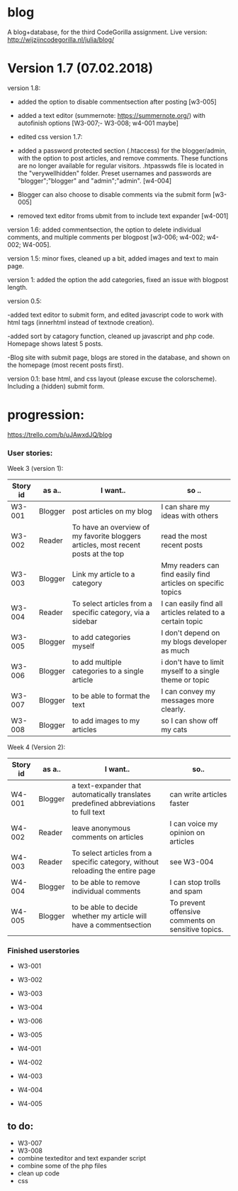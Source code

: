 # blog
A blog+database, for the third CodeGorilla assignment. Live version: http://wijzijncodegorilla.nl/julia/blog/

# Version 1.7 (07.02.2018)

version 1.8:

- added the option to disable commentsection after posting [w3-005]

- added a text editor (summernote: https://summernote.org/) with autofinish options [W3-007;- W3-008; w4-001 maybe]

- edited css
version 1.7: 

- added a password protected section (.htaccess) for the blogger/admin, with the option to post articles, and remove comments. These functions are no longer available for regular visitors. .htpasswds file is located in the "verywellhidden" folder. Preset usernames and passwords are "blogger";"blogger" and "admin";"admin". [w4-004]
- Blogger can also choose to disable comments via the submit form [w3-005]

- removed text editor froms ubmit from to include text expander [w4-001]

version 1.6: added commentsection, the option to delete individual comments, and multiple comments per blogpost [w3-006; w4-002; w4-002; W4-005].

version 1.5:  minor fixes, cleaned up a bit, added images and text to main page.

version 1: added the option the add categories, fixed an issue with blogpost length. 

version 0.5:

 -added text editor to submit form, and edited javascript code to work with html tags (innerhtml instead of textnode creation).

 -added sort by catagory function, cleaned up javascript and php code. Homepage shows latest 5 posts. 

 -Blog site with submit page, blogs are stored in the database, and shown on the homepage (most recent posts first).

version 0.1: base html, and css layout (please excuse the colorscheme). Including a (hidden) submit form.

# progression: 
https://trello.com/b/uJAwxdJQ/blog



### User stories:

Week 3 (version 1):

Story id | as a..| I want..| so ..
------------ | -------------| -------------| -------------
W3-001 | Blogger| post articles on my blog| I can share my ideas with others
W3-002 | Reader| To have an overview of my favorite bloggers articles, most recent posts at the top| read the most recent posts
W3-003| Blogger| Link my article to a category| Mmy readers can find easily find articles on specific topics
W3-004 | Reader| To select articles from a specific category, via a sidebar| I can easily find all articles related to a certain topic
W3-005 | Blogger| to add categories myself| I don't depend on my blogs developer as much
W3-006 | Blogger| to add multiple categories to a single article| i don't have to limit myself to a single theme or topic
W3-007 | Blogger| to be able to format the text| I can convey my messages more clearly.
W3-008 | Blogger| to add images to my articles| so I can show off my cats

Week 4 (Version 2):

Story id | as a..| I want..| so..
------------ | -------------| -------------| -------------
W4-001 | Blogger| a text-expander that automatically translates predefined abbreviations to full text| can write articles faster
W4-002 | Reader| leave anonymous comments on articles| I can voice my opinion on articles
W4-003 | Reader| To select articles from a specific category, without reloading the entire page| see W3-004
W4-004 | Blogger| to be able to remove individual comments| I can stop trolls and spam
W4-005 | Blogger| to be able to decide whether my article will have a commentsection| To prevent offensive comments on sensitive topics.

### Finished userstories

- W3-001
- W3-002
- W3-003
- W3-004
- W3-006
- W3-005


- W4-001
- W4-002
- W4-003
- W4-004
- W4-005

## to do:
- W3-007
- W3-008
- combine texteditor and text expander script
- combine some of the php files
- clean up code
- css
